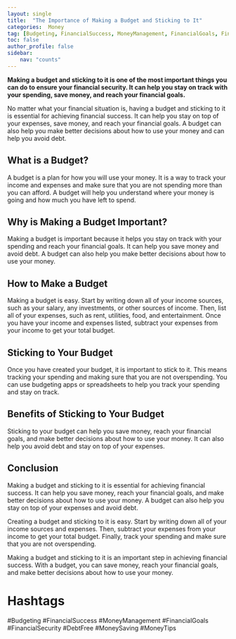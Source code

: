 ```yaml
---
layout: single
title:  "The Importance of Making a Budget and Sticking to It"
categories:  Money
tag: [Budgeting, FinancialSuccess, MoneyManagement, FinancialGoals, FinancialSecurity, DebtFree, MoneySaving, MoneyTips, ]
toc: false
author_profile: false
sidebar:
    nav: "counts"
---
```

    
**Making a budget and sticking to it is one of the most important things you can do to ensure your financial security. It can help you stay on track with your spending, save money, and reach your financial goals.**

No matter what your financial situation is, having a budget and sticking to it is essential for achieving financial success. It can help you stay on top of your expenses, save money, and reach your financial goals. A budget can also help you make better decisions about how to use your money and can help you avoid debt.

## What is a Budget?

A budget is a plan for how you will use your money. It is a way to track your income and expenses and make sure that you are not spending more than you can afford. A budget will help you understand where your money is going and how much you have left to spend.

## Why is Making a Budget Important?

Making a budget is important because it helps you stay on track with your spending and reach your financial goals. It can help you save money and avoid debt. A budget can also help you make better decisions about how to use your money.

## How to Make a Budget

Making a budget is easy. Start by writing down all of your income sources, such as your salary, any investments, or other sources of income. Then, list all of your expenses, such as rent, utilities, food, and entertainment. Once you have your income and expenses listed, subtract your expenses from your income to get your total budget.

## Sticking to Your Budget

Once you have created your budget, it is important to stick to it. This means tracking your spending and making sure that you are not overspending. You can use budgeting apps or spreadsheets to help you track your spending and stay on track.

## Benefits of Sticking to Your Budget

Sticking to your budget can help you save money, reach your financial goals, and make better decisions about how to use your money. It can also help you avoid debt and stay on top of your expenses.

## Conclusion

Making a budget and sticking to it is essential for achieving financial success. It can help you save money, reach your financial goals, and make better decisions about how to use your money. A budget can also help you stay on top of your expenses and avoid debt.

Creating a budget and sticking to it is easy. Start by writing down all of your income sources and expenses. Then, subtract your expenses from your income to get your total budget. Finally, track your spending and make sure that you are not overspending.

Making a budget and sticking to it is an important step in achieving financial success. With a budget, you can save money, reach your financial goals, and make better decisions about how to use your money.

# Hashtags

#Budgeting #FinancialSuccess #MoneyManagement #FinancialGoals #FinancialSecurity #DebtFree #MoneySaving #MoneyTips
